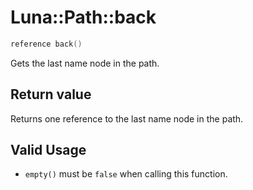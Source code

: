 # Luna::Path::back

```c++
reference back()
```

Gets the last name node in the path. 



## Return value
Returns one reference to the last name node in the path. 

## Valid Usage
* `empty()` must be `false` when calling this function. 

